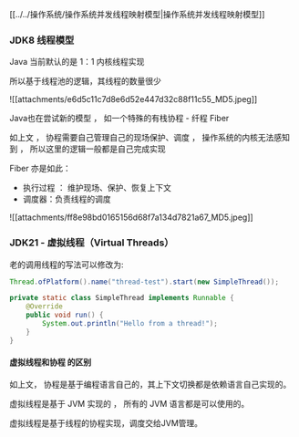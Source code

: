 
[[../../操作系统/操作系统并发线程映射模型|操作系统并发线程映射模型]]

### JDK8 线程模型

Java 当前默认的是 1：1 内核线程实现

所以基于线程池的逻辑，其线程的数量很少

![[attachments/e6d5c11c7d8e6d52e447d32c88f11c55_MD5.jpeg]]

Java也在尝试新的模型 ， 如一个特殊的有栈协程 - 纤程 Fiber

如上文 ， 协程需要自己管理自己的现场保护、调度 ， 操作系统的内核无法感知到 ， 所以这里的逻辑一般都是自己完成实现

Fiber 亦是如此：

- 执行过程 ： 维护现场、保护、恢复上下文
- 调度器：负责线程的调度

![[attachments/ff8e98bd0165156d68f7a134d7821a67_MD5.jpeg]]

### JDK21 - 虚拟线程（Virtual Threads）

老的调用线程的写法可以修改为:
```java
Thread.ofPlatform().name("thread-test").start(new SimpleThread());

private static class SimpleThread implements Runnable {  
    @Override  
    public void run() {  
        System.out.println("Hello from a thread!");  
    }  
}
```



#### 虚拟线程和协程 的区别

如上文， 协程是基于编程语言自己的，其上下文切换都是依赖语言自己实现的。

虚拟线程是基于 JVM 实现的 ， 所有的 JVM 语言都是可以使用的。

虚拟线程是基于线程的协程实现，调度交给JVM管理。

